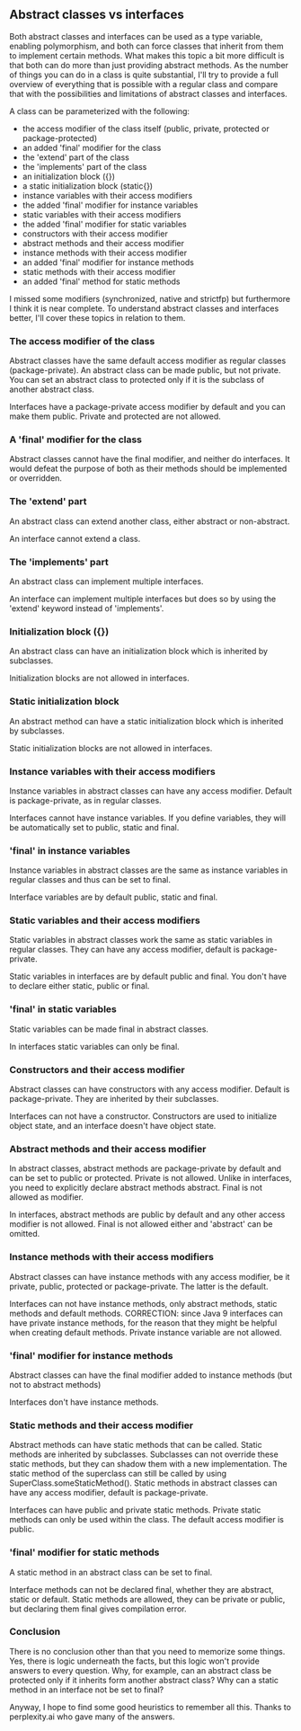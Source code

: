 ## Abstract classes vs interfaces


Both abstract classes and interfaces can be used as a type variable, enabling polymorphism, and both can force classes that inherit from them to implement certain methods. What makes this topic a bit more difficult is that both can do more than just providing abstract methods. As the number of things you can do in a class is quite substantial, I'll try to provide a full overview of everything that is possible with a regular class and compare that with the possibilities and limitations of abstract classes and interfaces.

A class can be parameterized with the following:

- the access modifier of the class itself (public, private, protected or package-protected)
- an added 'final' modifier for the class
- the 'extend' part of the class
- the 'implements' part of the class
- an initialization block ({})
- a static initialization block (static{})
- instance variables with their access modifiers
- the added 'final' modifier for instance variables
- static variables with their access modifiers
- the added 'final' modifier for static variables
- constructors with their access modifier
- abstract methods and their access modifier
- instance methods with their access modifier
- an added 'final' modifier for instance methods 
- static methods with their access modifier
- an added 'final' method for static methods

I missed some modifiers (synchronized, native and strictfp) but furthermore I think it is near complete. To understand abstract classes and interfaces better, I'll cover these topics in relation to them.


### The access modifier of the class

Abstract classes have the same default access modifier as regular classes (package-private). An abstract class can be made public, but not private. You can set an abstract class to protected only if it is the subclass of another abstract class.

Interfaces have a package-private access modifier by default and you can make them public. Private and protected are not allowed.


### A 'final' modifier for the class

Abstract classes cannot have the final modifier, and neither do interfaces. It would defeat the purpose of both as their methods should be implemented or overridden.


### The 'extend' part

An abstract class can extend another class, either abstract or non-abstract.

An interface cannot extend a class.


### The 'implements' part

An abstract class can implement multiple interfaces. 

An interface can implement multiple interfaces but does so by using the 'extend' keyword instead of 'implements'. 


### Initialization block ({})

An abstract class can have an initialization block which is inherited by subclasses. 

Initialization blocks are not allowed in interfaces.


### Static initialization block

An abstract method can have a static initialization block which is inherited by subclasses.

Static initialization blocks are not allowed in interfaces.


### Instance variables with their access modifiers

Instance variables in abstract classes can have any access modifier. Default is package-private, as in regular classes.

Interfaces cannot have instance variables. If you define variables, they will be automatically set to public, static and final.


### 'final' in instance variables

Instance variables in abstract classes are the same as instance variables in regular classes and thus can be set to final.

Interface variables are by default public, static and final.


### Static variables and their access modifiers

Static variables in abstract classes work the same as static variables in regular classes. They can have any access modifier, default is package-private.

Static variables in interfaces are by default public and final. You don't have to declare either static, public or final.


### 'final' in static variables

Static variables can be made final in abstract classes. 

In interfaces static variables can only be final.


### Constructors and their access modifier

Abstract classes can have constructors with any access modifier. Default is package-private. They are inherited by their subclasses.

Interfaces can not have a constructor. Constructors are used to initialize object state, and an interface doesn't have object state.


### Abstract methods and their access modifier

In abstract classes, abstract methods are package-private by default and can be set to public or protected. Private is not allowed. Unlike in interfaces, you need to explicitly declare abstract methods abstract. Final is not allowed as modifier.

In interfaces, abstract methods are public by default and any other access modifier is not allowed. Final is not allowed either and 'abstract' can be omitted.

### Instance methods with their access modifiers

Abstract classes can have instance methods with any access modifier, be it private, public, protected or package-private. The latter is the default.

Interfaces can not have instance methods, only abstract methods, static methods and default methods.
CORRECTION: since Java 9 interfaces can have private instance methods, for the reason that they might be helpful when creating default methods. Private instance variable are not allowed.


### 'final' modifier for instance methods

Abstract classes can have the final modifier added to instance methods (but not to abstract methods)

Interfaces don't have instance methods.


### Static methods and their access modifier

Abstract methods can have static methods that can be called. Static methods are inherited by subclasses. Subclasses can not override these static methods, but they can shadow them with a new implementation. The static method of the superclass can still be called by using SuperClass.someStaticMethod(). Static methods in abstract classes can have any access modifier, default is package-private.

Interfaces can have public and private static methods. Private static methods can only be used within the class. The default access modifier is public.


### 'final' modifier for static methods

A static method in an abstract class can be set to final.

Interface methods can not be declared final, whether they are abstract, static or default. Static methods are allowed, they can be private or public, but declaring them final gives compilation error.


### Conclusion

There is no conclusion other than that you need to memorize some things. Yes, there is logic underneath the facts, but this logic won't provide answers to every question. Why, for example, can an abstract class be protected only if it inherits form another abstract class? Why can a static method in an interface not be set to final? 

Anyway, I hope to find some good heuristics to remember all this. Thanks to perplexity.ai who gave many of the answers.










